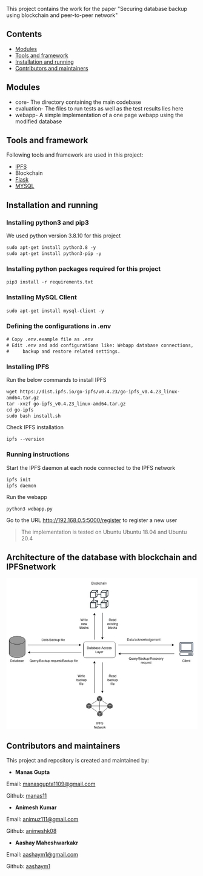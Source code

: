 This project contains the work for the paper "Securing database backup using blockchain and peer-to-peer network" 

## Contents

  - [Modules ](#modules-)
  - [Tools and framework ](#tools-and-framework-)
  - [Installation and running ](#installation-and-running-)
  - [Contributors and maintainers ](#contributors-and-maintainers-)


## Modules 
* core- The directory containing the main codebase
* evaluation- The files to run tests as well as the test results lies here
* webapp- A simple implementation of a one page webapp using the modified database

## Tools and framework 

Following tools and framework are used in this project:

* [IPFS](https://ipfs.io/)
* Blockchain
* [Flask](https://flask.palletsprojects.com/en/2.0.x/)
* [MYSQL](https://www.mysql.com/)


## Installation and running 

### Installing python3 and pip3
We used python version 3.8.10 for this project
```
sudo apt-get install python3.8 -y
sudo apt-get install python3-pip -y
```

### Installing python packages required for this project
```
pip3 install -r requirements.txt
```

### Installing MySQL Client
```
sudo apt-get install mysql-client -y
```

### Defining the configurations in .env
```
# Copy .env.example file as .env
# Edit .env and add configurations like: Webapp database connections, 
#     backup and restore related settings.
```

### Installing IPFS

Run the below commands to install IPFS

```
wget https://dist.ipfs.io/go-ipfs/v0.4.23/go-ipfs_v0.4.23_linux-amd64.tar.gz
tar -xvzf go-ipfs_v0.4.23_linux-amd64.tar.gz
cd go-ipfs
sudo bash install.sh
``` 

Check IPFS installation
```
ipfs --version
```

### Running instructions

Start the IPFS daemon at each node connected to the IPFS network

```
ipfs init
ipfs daemon
```

Run the webapp

```
python3 webapp.py
```

Go to the URL http://192.168.0.5:5000/register to register a new user

> The implementation is tested on Ubuntu Ubuntu 18.04 and Ubuntu 20.4


## Architecture of the database with blockchain and IPFSnetwork
![Architecture of the database with blockchain and IPFSnetwork](./images/p2p_architecture.jpg)

## Contributors and maintainers 

This project and repository is created and maintained by:

* **Manas Gupta**

 Email: manasgupta1109@gmail.com
    
 Github: [manas11](https://github.com/manas11)
    
* **Animesh Kumar**

 Email: animuz111@gmail.com
    
 Github: [animeshk08](https://github.com/animeshk08)

 * **Aashay Maheshwarkakr**

 Email: aashaym1@gmail.com
    
 Github: [aashaym1](https://github.com/aashaym1)
